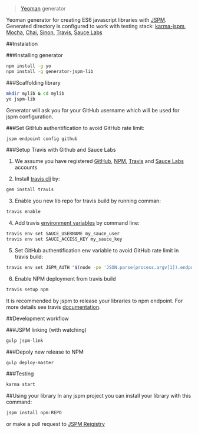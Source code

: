 > [Yeoman](http://yeoman.io) generator

Yeoman generator for creating ES6 javascript libraries with [JSPM](http://jspm.io/).
Generated directory is configured to work with testing stack: [karma-jspm](https://github.com/Workiva/karma-jspm), [Mocha](http://mochajs.org/), [Chai](http://chaijs.com/), [Sinon](http://sinonjs.org/), [Travis](https://travis-ci.org/), [Sauce Labs](https://saucelabs.com/)

##Instalation

###Installing generator

```bash
npm install -g yo
npm install -g generator-jspm-lib
```

###Scaffolding library

```bash
mkdir mylib & cd mylib
yo jspm-lib
```

Generator will ask you for your GitHub username which will be used for jspm configuration.

###Set GitHub authentification to avoid GitHub rate limit:
```bash
jspm endpoint config github 
```

###Setup Travis with Github and Sauce Labs

 1. We assume you have registered [GitHub](https://github.com/join), [NPM](https://www.npmjs.com/signup), [Travis](https://travis-ci.org) and [Sauce Labs](https://saucelabs.com/opensauce) accounts

 2. Install [travis cli](https://github.com/travis-ci/travis.rb#env) by:
  ```bash
  gem install travis
  ```

 3. Enable you new lib repo for travis build by running comman:
  ```bash
  travis enable
  ```

 4. Add travis [environment variables](http://blog.travis-ci.com/2014-08-22-environment-variables/) by command line:
  ```bash
  travis env set SAUCE_USERNAME my_sauce_user
  travis env set SAUCE_ACCESS_KEY my_sauce_key
  ```

 5. Set GitHub authentification env variable to avoid GitHub rate limit in travis build:
  ```bash
  travis env set JSPM_AUTH "$(node -pe 'JSON.parse(process.argv[1]).endpoints.github.auth' "$(cat ~/.jspm/config)")"
  ```

 6. Enable NPM deployment from travis build
  ```bash
  travis setup npm
  ```
  It is recommended by jspm to release your libraries to npm endpoint.
  For more details see travis [documentation](http://docs.travis-ci.com/user/deployment/npm/).

##Development workflow

###JSPM linking (with watching)

```bash
gulp jspm-link
```

###Depoly new release to NPM

```bash
gulp deploy-master
```

###Testing

```bash
karma start
```

##Using your library
In any jspm project you can install your library with this command:

```bash
jspm install npm:REPO
```

or make a pull request to [JSPM Reigistry](https://github.com/jspm/registry)
